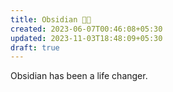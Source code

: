 ```yaml
---
title: Obsidian 🤘🏼
created: 2023-06-07T00:46:08+05:30
updated: 2023-11-03T18:48:09+05:30
draft: true
---
```


Obsidian has been a life changer. 
